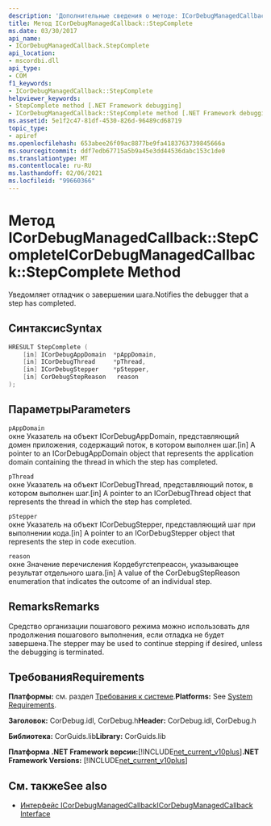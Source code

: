 ```yaml
---
description: 'Дополнительные сведения о методе: ICorDebugManagedCallback:: StepComplete'
title: Метод ICorDebugManagedCallback::StepComplete
ms.date: 03/30/2017
api_name:
- ICorDebugManagedCallback.StepComplete
api_location:
- mscordbi.dll
api_type:
- COM
f1_keywords:
- ICorDebugManagedCallback::StepComplete
helpviewer_keywords:
- StepComplete method [.NET Framework debugging]
- ICorDebugManagedCallback::StepComplete method [.NET Framework debugging]
ms.assetid: 5e1f2c47-81df-4530-826d-96489cd68719
topic_type:
- apiref
ms.openlocfilehash: 653abee26f09ac8877be9fa4183763739845666a
ms.sourcegitcommit: ddf7edb67715a5b9a45e3dd44536dabc153c1de0
ms.translationtype: MT
ms.contentlocale: ru-RU
ms.lasthandoff: 02/06/2021
ms.locfileid: "99660366"
---
```

# <a name="icordebugmanagedcallbackstepcomplete-method"></a><span data-ttu-id="be21d-103">Метод ICorDebugManagedCallback::StepComplete</span><span class="sxs-lookup"><span data-stu-id="be21d-103">ICorDebugManagedCallback::StepComplete Method</span></span>

<span data-ttu-id="be21d-104">Уведомляет отладчик о завершении шага.</span><span class="sxs-lookup"><span data-stu-id="be21d-104">Notifies the debugger that a step has completed.</span></span>  
  
## <a name="syntax"></a><span data-ttu-id="be21d-105">Синтаксис</span><span class="sxs-lookup"><span data-stu-id="be21d-105">Syntax</span></span>  
  
```cpp  
HRESULT StepComplete (  
    [in] ICorDebugAppDomain  *pAppDomain,  
    [in] ICorDebugThread     *pThread,  
    [in] ICorDebugStepper    *pStepper,  
    [in] CorDebugStepReason   reason  
);  
```  
  
## <a name="parameters"></a><span data-ttu-id="be21d-106">Параметры</span><span class="sxs-lookup"><span data-stu-id="be21d-106">Parameters</span></span>  

 `pAppDomain`  
 <span data-ttu-id="be21d-107">окне Указатель на объект ICorDebugAppDomain, представляющий домен приложения, содержащий поток, в котором выполнен шаг.</span><span class="sxs-lookup"><span data-stu-id="be21d-107">[in] A pointer to an ICorDebugAppDomain object that represents the application domain containing the thread in which the step has completed.</span></span>  
  
 `pThread`  
 <span data-ttu-id="be21d-108">окне Указатель на объект ICorDebugThread, представляющий поток, в котором выполнен шаг.</span><span class="sxs-lookup"><span data-stu-id="be21d-108">[in] A pointer to an ICorDebugThread object that represents the thread in which the step has completed.</span></span>  
  
 `pStepper`  
 <span data-ttu-id="be21d-109">окне Указатель на объект ICorDebugStepper, представляющий шаг при выполнении кода.</span><span class="sxs-lookup"><span data-stu-id="be21d-109">[in] A pointer to an ICorDebugStepper object that represents the step in code execution.</span></span>  
  
 `reason`  
 <span data-ttu-id="be21d-110">окне Значение перечисления Кордебугстепреасон, указывающее результат отдельного шага.</span><span class="sxs-lookup"><span data-stu-id="be21d-110">[in] A value of the CorDebugStepReason enumeration that indicates the outcome of an individual step.</span></span>  
  
## <a name="remarks"></a><span data-ttu-id="be21d-111">Remarks</span><span class="sxs-lookup"><span data-stu-id="be21d-111">Remarks</span></span>  

 <span data-ttu-id="be21d-112">Средство организации пошагового режима можно использовать для продолжения пошагового выполнения, если отладка не будет завершена.</span><span class="sxs-lookup"><span data-stu-id="be21d-112">The stepper may be used to continue stepping if desired, unless the debugging is terminated.</span></span>  
  
## <a name="requirements"></a><span data-ttu-id="be21d-113">Требования</span><span class="sxs-lookup"><span data-stu-id="be21d-113">Requirements</span></span>  

 <span data-ttu-id="be21d-114">**Платформы:** см. раздел [Требования к системе](../../get-started/system-requirements.md).</span><span class="sxs-lookup"><span data-stu-id="be21d-114">**Platforms:** See [System Requirements](../../get-started/system-requirements.md).</span></span>  
  
 <span data-ttu-id="be21d-115">**Заголовок:** CorDebug.idl, CorDebug.h</span><span class="sxs-lookup"><span data-stu-id="be21d-115">**Header:** CorDebug.idl, CorDebug.h</span></span>  
  
 <span data-ttu-id="be21d-116">**Библиотека:** CorGuids.lib</span><span class="sxs-lookup"><span data-stu-id="be21d-116">**Library:** CorGuids.lib</span></span>  
  
 <span data-ttu-id="be21d-117">**Платформа .NET Framework версии:**[!INCLUDE[net_current_v10plus](../../../../includes/net-current-v10plus-md.md)]</span><span class="sxs-lookup"><span data-stu-id="be21d-117">**.NET Framework Versions:** [!INCLUDE[net_current_v10plus](../../../../includes/net-current-v10plus-md.md)]</span></span>  
  
## <a name="see-also"></a><span data-ttu-id="be21d-118">См. также</span><span class="sxs-lookup"><span data-stu-id="be21d-118">See also</span></span>

- [<span data-ttu-id="be21d-119">Интерфейс ICorDebugManagedCallback</span><span class="sxs-lookup"><span data-stu-id="be21d-119">ICorDebugManagedCallback Interface</span></span>](icordebugmanagedcallback-interface.md)
